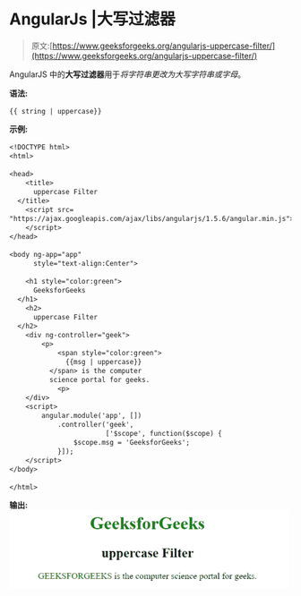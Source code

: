 # AngularJs |大写过滤器

> 原文:[https://www.geeksforgeeks.org/angularjs-uppercase-filter/](https://www.geeksforgeeks.org/angularjs-uppercase-filter/)

AngularJS 中的**大写过滤器**用于*将字符串更改为大写字符串或字母*。

**语法:**

```
{{ string | uppercase}}
```

**示例:**

```
<!DOCTYPE html>
<html>

<head>
    <title>
      uppercase Filter
  </title>
    <script src=
"https://ajax.googleapis.com/ajax/libs/angularjs/1.5.6/angular.min.js">
    </script>
</head>

<body ng-app="app"
      style="text-align:Center">

    <h1 style="color:green">
      GeeksforGeeks
  </h1>
    <h2>
      uppercase Filter
  </h2>
    <div ng-controller="geek">
        <p>
            <span style="color:green">
              {{msg | uppercase}}
          </span> is the computer 
          science portal for geeks.
            <p>
    </div>
    <script>
        angular.module('app', [])
            .controller('geek', 
                        ['$scope', function($scope) {
                $scope.msg = 'GeeksforGeeks';
            }]);
    </script>
</body>

</html>
```

**输出:**
![uppercase](img/49a79b3e4cc73d750358debc16a268f4.png)